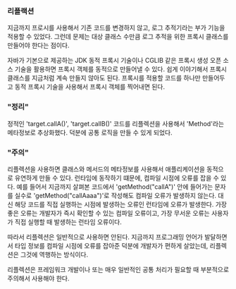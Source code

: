 ### 리플랙션

지금까지 프로시를 사용해서 기존 코드를 변경하지 않고, 
로그 추적기라는 부가 기능을 적용할 수 있었다.
그런데 문제는 대상 클래스 수만큼 로그 추적을 위한 프록시 클래스를 만들어야 한다는 점이다.


자바가 기본으로 제공하는 JDK 동적 프록시 기술이나 CGLIB 같은 프록시 생성 오픈 소스 기술을 활용하면
프록시 객체를 동적으로 만들어낼 수 있다. 쉽게 이야기해서 프록시 클래스를 지금처럼 계속 만들지 않아도 된다.
프록시를 적용할 코드를 하나만 만들어두고 동적 프록시 기술을 사용해서 프록시 객체를 찍어내면 된다.


### "정리"
정적인 'target.callA()', 'target.callB()' 코드를 리플렉션을 사용해서 'Method'라는 메타정보로 추상화했다.
덕분에 공통 로직을 만들 수 있게 되었다.



### "주의"
리플렉션을 사용하면 클래스와 메서드의 메타정보를 사용해서 애플리케이션을 동적으로 유연하게 만들 수 있다.
런타임에 동작하기 떄문에, 컴파일 시점에 오류를 잡을 수 있다.
예를 들어서 지금까지 살펴본 코드에서 'getMethod("callA")' 안에 들어가는 문자를 실수로 'getMethod("callAaaa")'로 작성해도
컴파일 오류가 발생하지 않는다. 대신 해당 코드를 직접 실행하는 시점에 발생하는 오류인 런타임에 오류가 발생한다.
가장 좋은 오류는 개발자가 즉시 확인할 수 있는 컴파일 오류이고, 가장 무서운 오류는 사용자가 직접 실행할 때 발생하는 런타임 오류이다.

따라서 리플렉션은 일반적으로 사용하면 안된다.
지금까지 프로그래밍 언어가 발달하면서 타입 정보를 컴파일 시점에 오류를 잡아준 덕분에 개발자가 편하게 살았는데,
리플렉션은 그것에 역행하는 방식이다.

리플렉션은 프레임워크 개발이나 또는 매우 일반적인 공통 처리가 필요할 때 부분적으로 주의해서 사용해야 한다.



